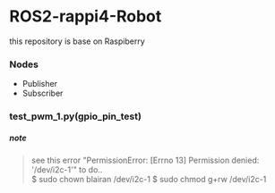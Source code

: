 # ROS2-rappi4-Robot
this repository is base on Raspiberry

### Nodes
- Publisher
- Subscriber

### test_pwm_1.py(gpio_pin_test)
##### note
> see this error "PermissionError: [Errno 13] Permission denied: '/dev/i2c-1'" to do.. \
 $ sudo chown blairan /dev/i2c-1
 $ sudo chmod g+rw /dev/i2c-1
